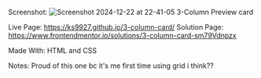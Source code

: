 Screenshot: 
![Screenshot 2024-12-22 at 22-41-05 3-Column Preview card](https://github.com/user-attachments/assets/44c38f61-885a-4662-b24f-5b0c9f7379c8)


Live Page: https://ks9927.github.io/3-column-card/
Solution Page: https://www.frontendmentor.io/solutions/3-column-card-sm79Vdnpzx

Made With: HTML and CSS

Notes: Proud of this one bc it's me first time using grid i think??
